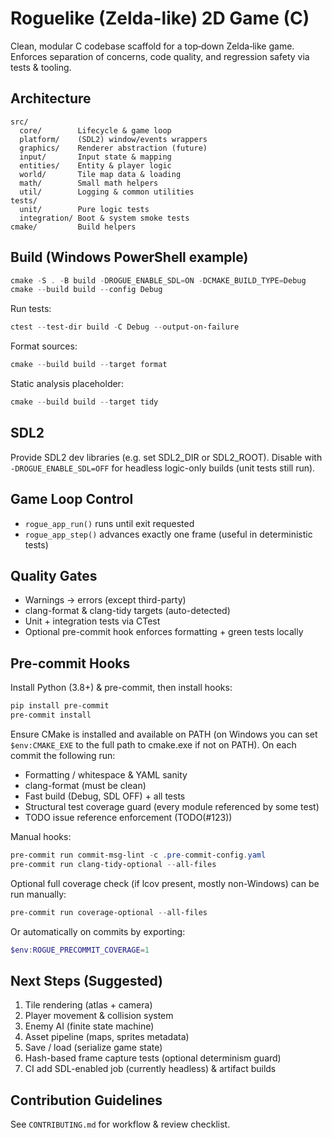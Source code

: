 # Roguelike (Zelda-like) 2D Game (C)

Clean, modular C codebase scaffold for a top‑down Zelda‑like game. Enforces separation of concerns, code quality, and regression safety via tests & tooling.

## Architecture
```
src/
  core/        Lifecycle & game loop
  platform/    (SDL2) window/events wrappers
  graphics/    Renderer abstraction (future)
  input/       Input state & mapping
  entities/    Entity & player logic
  world/       Tile map data & loading
  math/        Small math helpers
  util/        Logging & common utilities
tests/
  unit/        Pure logic tests
  integration/ Boot & system smoke tests
cmake/         Build helpers
```

## Build (Windows PowerShell example)
```powershell
cmake -S . -B build -DROGUE_ENABLE_SDL=ON -DCMAKE_BUILD_TYPE=Debug
cmake --build build --config Debug
```

Run tests:
```powershell
ctest --test-dir build -C Debug --output-on-failure
```

Format sources:
```powershell
cmake --build build --target format
```

Static analysis placeholder:
```powershell
cmake --build build --target tidy
```

## SDL2
Provide SDL2 dev libraries (e.g. set SDL2_DIR or SDL2_ROOT). Disable with `-DROGUE_ENABLE_SDL=OFF` for headless logic-only builds (unit tests still run).

## Game Loop Control
* `rogue_app_run()` runs until exit requested
* `rogue_app_step()` advances exactly one frame (useful in deterministic tests)

## Quality Gates
* Warnings → errors (except third-party)
* clang-format & clang-tidy targets (auto-detected)
* Unit + integration tests via CTest
* Optional pre-commit hook enforces formatting + green tests locally

## Pre-commit Hooks
Install Python (3.8+) & pre-commit, then install hooks:
```powershell
pip install pre-commit
pre-commit install
```
Ensure CMake is installed and available on PATH (on Windows you can set `$env:CMAKE_EXE` to the full path to cmake.exe if not on PATH).
On each commit the following run:
* Formatting / whitespace & YAML sanity
* clang-format (must be clean)
* Fast build (Debug, SDL OFF) + all tests
* Structural test coverage guard (every module referenced by some test)
* TODO issue reference enforcement (TODO(#123))

Manual hooks:
```powershell
pre-commit run commit-msg-lint -c .pre-commit-config.yaml
pre-commit run clang-tidy-optional --all-files
```
Optional full coverage check (if lcov present, mostly non-Windows) can be run manually:
```powershell
pre-commit run coverage-optional --all-files
```
Or automatically on commits by exporting:
```powershell
$env:ROGUE_PRECOMMIT_COVERAGE=1
```

## Next Steps (Suggested)
1. Tile rendering (atlas + camera)
2. Player movement & collision system
3. Enemy AI (finite state machine)
4. Asset pipeline (maps, sprites metadata)
5. Save / load (serialize game state)
6. Hash-based frame capture tests (optional determinism guard)
7. CI add SDL-enabled job (currently headless) & artifact builds

## Contribution Guidelines
See `CONTRIBUTING.md` for workflow & review checklist.
